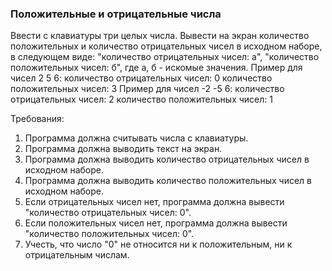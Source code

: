 
### Положительные и отрицательные числа

Ввести с клавиатуры три целых числа. Вывести на экран количество положительных и количество отрицательных чисел в исходном наборе,
в следующем виде:
"количество отрицательных чисел: а", "количество положительных чисел: б", где а, б - искомые значения.
Пример для чисел 2 5 6:
количество отрицательных чисел: 0
количество положительных чисел: 3
Пример для чисел -2 -5 6:
количество отрицательных чисел: 2
количество положительных чисел: 1


Требования:
1.	Программа должна считывать числа c клавиатуры.
2.	Программа должна выводить текст на экран.
3.	Программа должна выводить количество отрицательных чисел в исходном наборе.
4.	Программа должна выводить количество положительных чисел в исходном наборе.
5.	Если отрицательных чисел нет, программа должна вывести "количество отрицательных чисел: 0".
6.	Если положительных чисел нет, программа должна вывести "количество положительных чисел: 0".
7.	Учесть, что число "0" не относится ни к положительным, ни к отрицательным числам.


